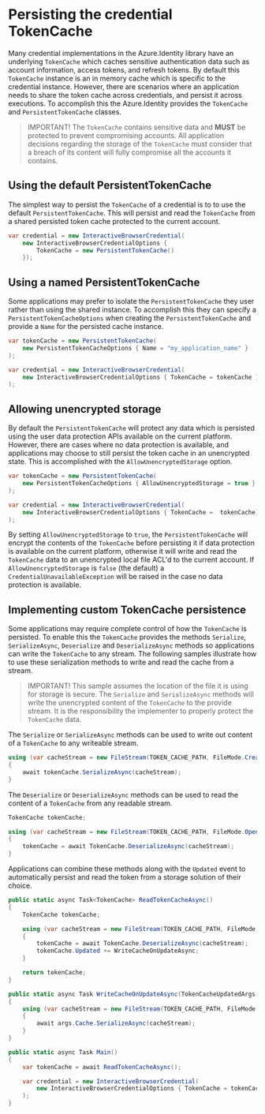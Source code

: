 # Persisting the credential TokenCache

Many credential implementations in the Azure.Identity library have an underlying `TokenCache` which caches sensitive authentication data such as account information, access tokens, and refresh tokens. By default this `TokenCache` instance is an in memory cache which is specific to the credential instance. However, there are scenarios where an application needs to share the token cache across credentials, and persist it across executions. To accomplish this the Azure.Identity provides the `TokenCache` and `PersistentTokenCache` classes.

>IMPORTANT! The `TokenCache` contains sensitive data and **MUST** be protected to prevent compromising accounts. All application decisions regarding the storage of the `TokenCache` must consider that a breach of its content will fully compromise all the accounts it contains.

## Using the default PersistentTokenCache

The simplest way to persist the `TokenCache` of a credential is to to use the default `PersistentTokenCache`. This will persist and read the `TokenCache` from a shared persisted token cache protected to the current account.

```C# Snippet:Identity_TokenCache_PersistentDefault
var credential = new InteractiveBrowserCredential(
    new InteractiveBrowserCredentialOptions {
        TokenCache = new PersistentTokenCache()
    });
```

## Using a named PersistentTokenCache

Some applications may prefer to isolate the `PersistentTokenCache` they user rather than using the shared instance. To accomplish this they can specify a `PersistentTokenCacheOptions` when creating the `PersistentTokenCache` and provide a `Name` for the persisted cache instance.

```C# Snippet:Identity_TokenCache_PersistentNamed
var tokenCache = new PersistentTokenCache(
    new PersistentTokenCacheOptions { Name = "my_application_name" }
);

var credential = new InteractiveBrowserCredential(
    new InteractiveBrowserCredentialOptions { TokenCache = tokenCache }
);
```

## Allowing unencrypted storage

By default the `PersistentTokenCache` will protect any data which is persisted using the user data protection APIs available on the current platform. However, there are cases where no data protection is available, and applications may choose to still persist the token cache in an unencrypted state. This is accomplished with the `AllowUnencryptedStorage` option.

```C# Snippet:Identity_TokenCache_PersistentUnencrypted
var tokenCache = new PersistentTokenCache(
    new PersistentTokenCacheOptions { AllowUnencryptedStorage = true }
);

var credential = new InteractiveBrowserCredential(
    new InteractiveBrowserCredentialOptions { TokenCache =  tokenCache}
);
```

By setting `AllowUnencryptedStorage` to `true`, the `PersistentTokenCache` will encrypt the contents of the `TokenCache` before persisting it if data protection is available on the current platform, otherwise it will write and read the `TokenCache` data to an unencrypted local file ACL'd to the current account. If `AllowUnencryptedStorage` is `false` (the default) a `CredentialUnavailableException` will be raised in the case no data protection is available.

## Implementing custom TokenCache persistence

Some applications may require complete control of how the `TokenCache` is persisted. To enable this the `TokenCache` provides the methods `Serialize`, `SerializeAsync`, `Deserialize` and `DeserializeAsync` methods so applications can write the `TokenCache` to any stream. The following samples illustrate how to use these serialization methods to write and read the cache from a stream.

> IMPORTANT! This sample assumes the location of the file it is using for storage is secure. The `Serialize` and `SerializeAsync` methods will write the unencrypted content of the `TokenCache` to the provide stream. It is the responsibility the implementer to properly protect the `TokenCache` data.

The `Serialize` or `SerializeAsync` methods can be used to write out content of a `TokenCache` to any writeable stream.

```C# Snippet:Identity_TokenCache_CustomPersistence_Write
using (var cacheStream = new FileStream(TOKEN_CACHE_PATH, FileMode.Create, FileAccess.Write))
{
    await tokenCache.SerializeAsync(cacheStream);
}
```

The `Deserialize` or `DeserializeAsync` methods can be used to read the content of a `TokenCache` from any readable stream.

```C# Snippet:Identity_TokenCache_CustomPersistence_Read
TokenCache tokenCache;

using (var cacheStream = new FileStream(TOKEN_CACHE_PATH, FileMode.OpenOrCreate, FileAccess.Read))
{
    tokenCache = await TokenCache.DeserializeAsync(cacheStream);
}
```

Applications can combine these methods along with the `Updated` event to automatically persist and read the token from a storage solution of their choice.

```C# Snippet:Identity_TokenCache_CustomPersistence_Usage
public static async Task<TokenCache> ReadTokenCacheAsync()
{
    TokenCache tokenCache;

    using (var cacheStream = new FileStream(TOKEN_CACHE_PATH, FileMode.OpenOrCreate, FileAccess.Read))
    {
        tokenCache = await TokenCache.DeserializeAsync(cacheStream);
        tokenCache.Updated += WriteCacheOnUpdateAsync;
    }

    return tokenCache;
}

public static async Task WriteCacheOnUpdateAsync(TokenCacheUpdatedArgs args)
{
    using (var cacheStream = new FileStream(TOKEN_CACHE_PATH, FileMode.Create, FileAccess.Write))
    {
        await args.Cache.SerializeAsync(cacheStream);
    }
}

public static async Task Main()
{
    var tokenCache = await ReadTokenCacheAsync();

    var credential = new InteractiveBrowserCredential(
        new InteractiveBrowserCredentialOptions { TokenCache = tokenCache }
    );
}
```
